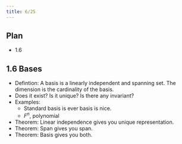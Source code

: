 ```yaml
---
title: 6/25
---
```


## Plan

* 1.6

## 1.6 Bases

- Defintion: A basis is a linearly independent and spanning set. The dimension
  is the cardinality of the basis.
- Does it exist? Is it unique? Is there any invariant?
- Examples:
    - Standard basis is ever basis is nice.
    - $F^n$, polynomial
- Theorem: Linear independence gives you unique representation.
- Theorem: Span gives you span.
- Theorem: Basis gives you both.
